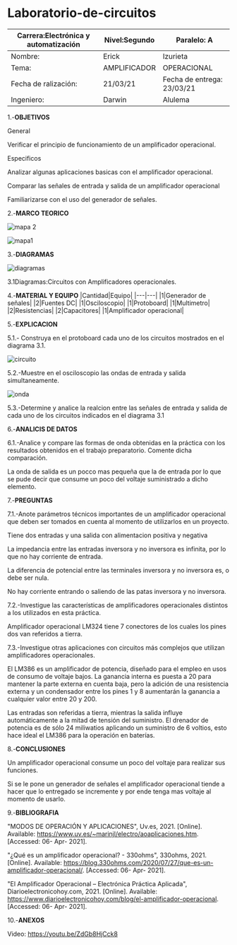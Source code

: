 # Laboratorio-de-circuitos
|Carrera:Electrónica y automatización|Nivel:Segundo|Paralelo: A|
|---|---|---|
|Nombre:|Erick| Izurieta|
|Tema:|AMPLIFICADOR | OPERACIONAL |
|Fecha de ralización:| 21/03/21|Fecha de entrega: 23/03/21|
|Ingeniero:| Darwin|Alulema |

1.-**OBJETIVOS**

General

Verificar el principio de funcionamiento de un amplificador operacional.

Especificos

Analizar algunas aplicaciones basicas con el amplificador operacional.

Comparar las señales de entrada y salida de un amplificador operacional

Familiarizarse con el uso del generador de señales.

2.-**MARCO TEORICO**

![mapa 2](https://user-images.githubusercontent.com/75336529/113716041-c72d2580-96af-11eb-8861-7af8b2ca0310.png)

![mapa1](https://user-images.githubusercontent.com/75336529/113716033-c5636200-96af-11eb-9121-8bdba7abaa1b.png)


3.-**DIAGRAMAS**

![diagramas](https://user-images.githubusercontent.com/75336529/113633712-08332480-9633-11eb-9c72-544b639dae0e.png)

3.1Diagramas:Circuitos con Amplificadores operacionales.

4.-**MATERIAL Y EQUIPO**
|Cantidad|Equipo|
|---|---|
|1|Generador de señales|
|2|Fuentes DC|
|1|Osciloscopio|
|1|Protoboard|
|1|Multimetro|
|2|Resistencias|
|2|Capacitores|
|1|Amplificador operacional|

5.-**EXPLICACION**

5.1.- Construya en el protoboard cada uno de los circuitos mostrados en el diagrama 3.1.

![circuito](https://user-images.githubusercontent.com/75336529/113635431-3d8d4180-9636-11eb-9101-14f49030c1df.png)

5.2.-Muestre en el osciloscopio las ondas de entrada y salida simultaneamente.

![onda ](https://user-images.githubusercontent.com/75336529/113635428-3bc37e00-9636-11eb-9b57-aa3fa146ea45.png)

5.3.-Determine y analice la realcion entre las señales de entrada y salida de cada uno de los circuitos indicados en el diagrama 3.1

6.-**ANALICIS DE DATOS**

6.1.-Analice y compare las formas de onda obtenidas en la práctica con los resultados obtenidos en el trabajo preparatorio. Comente dicha comparación.

La onda de salida es un pocco mas pequeña que la de entrada por lo que se pude decir que consume un poco del voltaje suministrado a dicho elemento.

7.-**PREGUNTAS**

7.1.-Anote parámetros técnicos importantes de un amplificador operacional que deben ser tomados en cuenta al momento de utilizarlos en un proyecto.

Tiene dos entradas y una salida con alimentacion positiva y negativa

La impedancia entre las entradas inversora y no inversora es infinita, por lo que no hay corriente de entrada.

La diferencia de potencial entre las terminales inversora y no inversora es, o debe ser nula.

No hay corriente entrando o saliendo de las patas inversora y no inversora.

7.2.-Investigue las características de amplificadores operacionales distintos a los utilizados en esta práctica.

Amplificador operacional LM324 tiene 7 conectores de los cuales los pines dos van referidos a tierra.

7.3.-Investigue otras aplicaciones con circuitos más complejos que utilizan amplificadores operacionales.

El LM386 es un amplificador de potencia, diseñado para el empleo en usos de consumo de voltaje bajos. La ganancia interna es puesta a 20 para mantener la parte externa en cuenta baja, pero la adición de una resistencia externa y un condensador entre los pines 1 y 8 aumentarán la ganancia a cualquier valor entre 20 y 200.

Las entradas son referidas a tierra, mientras la salida influye automáticamente a la mitad de tensión del suministro. El drenador de potencia es de sólo 24 miliwatios aplicando un suministro de 6 voltios, esto hace ideal el LM386 para la operación en baterías.

8.-**CONCLUSIONES**

Un amplificador operacional consume un poco del voltaje para realizar sus funciones.

Si se le pone un generador de señales el amplificador operacional tiende a hacer que lo entregado se incremente y por ende tenga mas voltaje al momento de usarlo.

9.-**BIBLIOGRAFIA**

"MODOS DE OPERACIÓN Y APLICACIONES", Uv.es, 2021. [Online]. Available: https://www.uv.es/~marinjl/electro/aoaplicaciones.htm. [Accessed: 06- Apr- 2021].

"¿Qué es un amplificador operacional? - 330ohms", 330ohms, 2021. [Online]. Available: https://blog.330ohms.com/2020/07/27/que-es-un-amplificador-operacional/. [Accessed: 06- Apr- 2021].

"El Amplificador Operacional – Electrónica Práctica Aplicada", Diarioelectronicohoy.com, 2021. [Online]. Available: https://www.diarioelectronicohoy.com/blog/el-amplificador-operacional. [Accessed: 06- Apr- 2021].

10.-**ANEXOS**

Video: https://youtu.be/ZdGb8HjCck8
